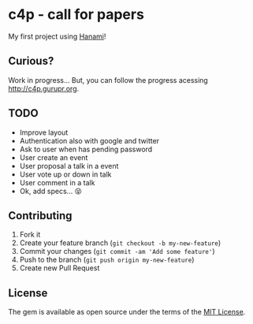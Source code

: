 # c4p - call for papers

My first project using [Hanami](http://hanamirb.org)!

## Curious?

Work in progress... But, you can follow the progress acessing http://c4p.gurupr.org.

## TODO

- Improve layout
- Authentication also with google and twitter
- Ask to user when has pending password
- User create an event
- User proposal a talk in a event
- User vote up or down in talk
- User comment in a talk
- Ok, add specs... :stuck_out_tongue_closed_eyes:

## Contributing

1. Fork it
2. Create your feature branch (`git checkout -b my-new-feature`)
3. Commit your changes (`git commit -am 'Add some feature'`)
4. Push to the branch (`git push origin my-new-feature`)
5. Create new Pull Request


## License

The gem is available as open source under the terms of the [MIT License](http://opensource.org/licenses/MIT).
